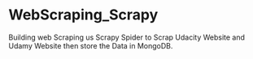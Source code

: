 # WebScraping_Scrapy

Building web Scraping us Scrapy Spider to Scrap Udacity Website and Udamy Website then store the Data in  MongoDB.
